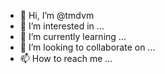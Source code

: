 - 👋 Hi, I’m @tmdvm
- 👀 I’m interested in ...
- 🌱 I’m currently learning ...
- 💞️ I’m looking to collaborate on ...
- 📫 How to reach me ...

<!---
tmdvm/tmdvm is a ✨ special ✨ repository because its `README.md` (this file) appears on your GitHub profile.
You can click the Preview link to take a look at your changes.
--->
